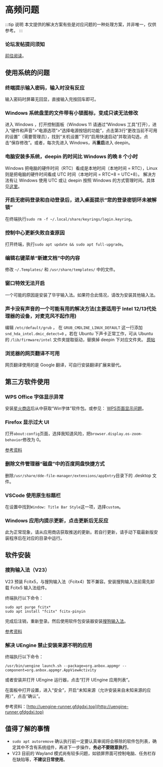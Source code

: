 # 高频问题
:::tip 说明
本文提供的解决方案有些是对应问题的一种处理方案，并非唯一，仅供参考。
:::
### 论坛发帖提问须知

[前往阅读](/deepin-solutions/论坛发帖提问须知)。

## 使用系统的问题
### 终端提示输入密码，输入时没有反应

输入密码时屏幕无回显，直接输入完按回车即可。
### Windows 系统盘里的文件带有小锁图标，变成只读无法修改

进入 Windows ，打开控制面板（Windows 11 请通过“Windows 工具”打开），进入“硬件和声音”>“电源选项”>“选择电源按钮的功能”，点击第3行“更改当前不可用的设置”（需要管理员），找到“关机设置”下的“启用快速启动”并取消勾选，点击“保存修改”。或者，每次先进入 Windows，再**重启**进入 deepin。
### 电脑安装多系统，deepin 的时间比 Windows 的晚 8 个小时

Windows 把电脑的硬件时间（RTC）看成是本地时间（本地时间 = RTC），Linux 则是把电脑的硬件时间看成 UTC 时间（本地时间 = RTC+8 = UTC+8）。
解决方法有让 Windows 使用 UTC 或让 deepin 按照 Windows 的方式管理时间。具体见[这里](/deepin-solutions/collect.html#linux-%E5%92%8C-windows-%E6%97%B6%E9%97%B4%E4%B8%8D%E5%90%8C%E6%AD%A5)。
### 开启无密码登录和自动登录后，进入桌面提示“您的登录密钥环未被解锁”

在终端执行`sudo rm -f ~/.local/share/keyrings/login.keyring`。
### 控制中心更新失败自查原因

打开终端，执行`sudo apt update && sudo apt full-upgrade`。
### 编辑右键菜单“新建文档”中的内容

修改 `~/.Templates/` 和 `/usr/share/templates/` 中的文件。
### 窗口特效无法开启

一个可能的原因是安装了华宇输入法。如果符合此情况，请改为安装其他输入法。
### 声卡没有声音的一个可能有用的解决方法(主要适用于 Intel 12/13代处理器的设备，对麦克风不起作用)

编辑 `/etc/default/grub` ， 在 `GRUB_CMDLINE_LINUX_DEFAULT` 这一行添加 `snd_hda_intel.dmic_detect=0` 。若在 Ubuntu 下声卡正常工作，可从 Ubuntu 的 `/lib/firmware/intel` 文件夹提取驱动，替换掉 deepin 下对应文件夹。 [原帖](https://bbs.deepin.org/post/248032)
### 浏览器的网页翻译不可用

网页翻译使用的是 Google 翻译，可自行安装翻译扩展来替代。
## 第三方软件使用
### WPS Office 字体显示异常

安装[星火商店](https://www.spark-app.store)后从中获取“Win字体”软件包。或参见： [WPS页面显示问题](https://wiki.deepin.org/zh/WPS页面显示问题)。
### Firefox 显示过大 UI

打开`about:config`页面，选择我知道风险，把`browser.display.os-zoom-behavior`修改为 0。

[参考资料](https://blog.shenmo.tech/post/%E4%BF%AE%E5%A4%8D%E7%81%AB%E7%8B%90103%E7%89%88%E6%9C%AC%E5%B7%A8%E5%A4%A7%E8%BF%87%E5%A4%A7ui%E9%97%AE%E9%A2%98/)
### 删除文件管理器“磁盘”中的百度网盘快捷方式

删除`/usr/share/dde-file-manager/extensions/appEntry`目录下的 .desktop 文件。
### VSCode 使用原生标题栏

在设置中找到`Window: Title Bar Style`这一项，选择`custom`。
### Windows 应用内提示更新，点击更新后无反应

此为正常现象，请从应用商店获取推送的更新。若自行更新，请手动下载最新版安装程序后在对应的目录中运行。

## 软件安装
### 搜狗输入法（V23）

V23 预装 Fcitx5，与搜狗输入法（Fcitx4）暂不兼容。安装搜狗输入法前需先卸载 Fcitx5 输入法组件。

终端执行以下命令：
```
sudo apt purge fcitx*
sudo apt install "fcitx" fcitx-pinyin
```
完成后注销，重新登录。然后使用软件包安装器安装[搜狗输入法](https://shurufa.sogou.com/linux)。

[参考资料](https://bbs.deepin.org/post/253733)

### 解决 UEngine 禁止安装来源不明的应用

终端执行以下命令：
```
/usr/bin/uengine launch.sh --package=org.anbox.appmgr --component=org.anbox.appmgr.AppViewActivity
```
或者安装并打开 UEngine 运行器，点击“打开 UEngine 应用列表”。

在面板中打开设置，进入“安全”，开启“未知来源（允许安装来自未知来源的应用）”，点击“确认”。

参考资料：[http://uengine-runner.gfdgdxi.top](http://uengine-runner.gfdgdxi.top)

## 值得了解的事情
- `sudo apt autoremove` 确认执行前一定要认真审阅将会移除的软件包列表，确定其中不含有系统组件，再进下一步操作，**务必不要随意执行**。
- V23 目前的 Wayland 模式尚有较多问题，如锁屏界面可控制电脑、任务栏存在缺陷等，**不建议日常使用**。